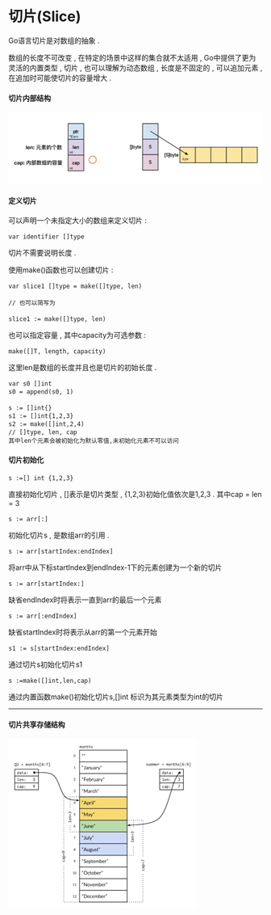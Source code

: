 # 切片\(Slice\)

Go语言切片是对数组的抽象 .

数组的长度不可改变 , 在特定的场景中这样的集合就不太适用 , Go中提供了更为灵活的内置类型 , 切片 , 也可以理解为动态数组 , 长度是不固定的 , 可以追加元素 , 在追加时可能使切片的容量增大 .

#### 切片内部结构

![](/assets/qiepainneibujiegou.png)

#### 定义切片

可以声明一个未指定大小的数组来定义切片 :

```
var identifier []type
```

切片不需要说明长度 .

使用make\(\)函数也可以创建切片 :

```
var slice1 []type = make([]type, len)

// 也可以简写为

slice1 := make([]type, len)
```

也可以指定容量 , 其中capacity为可选参数 :

```
make([]T, length, capacity)
```

这里len是数组的长度并且也是切片的初始长度 .

```
var s0 []int
s0 = append(s0, 1)

s := []int{}
s1 := []int{1,2,3}
s2 := make([]int,2,4)
// []type, len, cap
其中len个元素会被初始化为默认零值,未初始化元素不可以访问
```

#### 切片初始化

```
s :=[] int {1,2,3}
```

直接初始化切片 , \[\]表示是切片类型 , {1,2,3}初始化值依次是1,2,3 . 其中cap = len = 3

```
s := arr[:]
```

初始化切片s , 是数组arr的引用 .

```
s := arr[startIndex:endIndex]
```

将arr中从下标startIndex到endIndex-1下的元素创建为一个新的切片

```
s := arr[startIndex:]
```

缺省endIndex时将表示一直到arr的最后一个元素

```
s := arr[:endIndex]
```

缺省startIndex时将表示从arr的第一个元素开始

```
s1 := s[startIndex:endIndex]
```

通过切片s初始化切片s1

```
s :=make([]int,len,cap)
```

通过内置函数make\(\)初始化切片s,\[\]int 标识为其元素类型为int的切片

---

#### 切片共享存储结构

![](/assets/qiepiangongxiangcunchujiegou.png)

